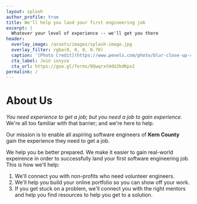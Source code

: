 ```yaml
---
layout: splash
author_profile: true
title: We'll help you land your first engineering job
excerpt: |
  Whatever your level of experience -- we'll get you there
header:
  overlay_image: /assets/images/splash-image.jpg
  overlay_filter: rgba(0, 0, 0, 0.70)
  caption: '[Photo Credit](https://www.pexels.com/photo/blur-close-up-code-computer-546819/){:target="blank"}'
  cta_label: Join ionyze
  cta_url: https://goo.gl/forms/8QwqrxtHdU2kdKpx2
permalink: /
---
```


# About Us

*You need experience to get a job; but you need a job to gain experience.* We're
all too familiar with that barrier; and we're here to help.

Our mission is to enable all aspiring software engineers of **Kern County** gain the
experience they need to get a job.

We help you be better prepared. We make it easier to gain
real-world expeirence in order to successfully land your first software engineering job.
This is how we'll help:

1. We'll connect you with non-profits who need volunteer engineers.
2. We'll help you build your online portfolio so you can show off your work.
3. If you get stuck on a problem, we'll connect you with the right mentors and help you
  find resources to help you get to a solution.
